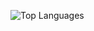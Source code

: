 ![Top Languages](https://github-readme-stats.vercel.app/api/top-langs/?username=DKrasauskas&layout=compact&theme=dark)

